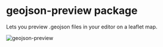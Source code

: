 # geojson-preview package

Lets you preview .geojson files in your editor on a leaflet map.

![geojson-preview](https://f.cloud.github.com/assets/26278/2306038/b8feb124-a277-11e3-9635-e882eaf8c5ce.gif)
